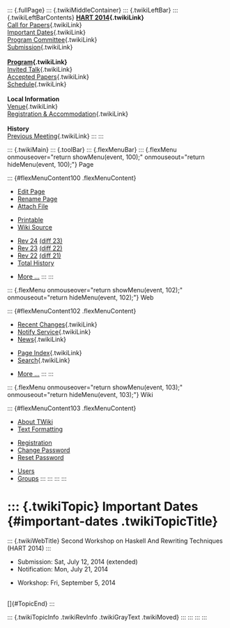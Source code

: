 ::: {.fullPage}
::: {.twikiMiddleContainer}
::: {.twikiLeftBar}
::: {.twikiLeftBarContents}
**[HART 2014](WebHome){.twikiLink}**\
[Call for Papers](CallForPapers){.twikiLink}\
[Important Dates](ImportantDates){.twikiLink}\
[Program Committee](ProgramCommittee){.twikiLink}\
[Submission](PaperSubmission){.twikiLink}\
\
**[Program](Program){.twikiLink}**\
[Invited Talk](InvitedTalks){.twikiLink}\
[Accepted Papers](AcceptedPapers){.twikiLink}\
[Schedule](Program){.twikiLink}\
\
**Local Information**\
[Venue](WorkshopVenue){.twikiLink}\
[Registration & Accommodation](RegistrationAndAccomodation){.twikiLink}\
\
**History**\
[Previous Meeting](PreviousMeetings){.twikiLink}
:::
:::

::: {.twikiMain}
::: {.toolBar}
::: {.flexMenuBar}
::: {.flexMenu onmouseover="return showMenu(event, 100);" onmouseout="return hideMenu(event, 100);"}
Page

::: {#flexMenuContent100 .flexMenuContent}
-   [Edit
    Page](http://www.program-transformation.org/edit/HART14/ImportantDates?t=1536827634)
-   [Rename
    Page](http://www.program-transformation.org/rename/HART14/ImportantDates)
-   [Attach
    File](http://www.program-transformation.org/attach/HART14/ImportantDates)

<!-- -->

-   [Printable](http://www.program-transformation.org/view/HART14/ImportantDates?skin=print.pattern)
-   [Wiki
    Source](http://www.program-transformation.org/view/HART14/ImportantDates?skin=text&raw=on&contenttype=text/plain)

<!-- -->

-   [Rev
    24](http://www.program-transformation.org/view/HART14/ImportantDates?rev=1.24)
    [(diff 23)](http://www.program-transformation.org/rdiff/HART14/ImportantDates?rev1=1.24&rev2=1.23)
-   [Rev
    23](http://www.program-transformation.org/view/HART14/ImportantDates?rev=1.23)
    [(diff 22)](http://www.program-transformation.org/rdiff/HART14/ImportantDates?rev1=1.23&rev2=1.22)
-   [Rev
    22](http://www.program-transformation.org/view/HART14/ImportantDates?rev=1.22)
    [(diff 21)](http://www.program-transformation.org/rdiff/HART14/ImportantDates?rev1=1.22&rev2=1.21)
-   [Total
    History](http://www.program-transformation.org/rdiff/HART14/ImportantDates)

<!-- -->

-   [More
    \...](http://www.program-transformation.org/oops/HART14/ImportantDates?template=oopsmore&param1=1.24&param2=1.24)
:::
:::

::: {.flexMenu onmouseover="return showMenu(event, 102);" onmouseout="return hideMenu(event, 102);"}
Web

::: {#flexMenuContent102 .flexMenuContent}
-   [Recent Changes](WebChanges){.twikiLink}
-   [Notify Service](WebNotify){.twikiLink}
-   [News](WebNews){.twikiLink}

<!-- -->

-   [Page Index](WebIndex){.twikiLink}
-   [Search](WebSearch){.twikiLink}

<!-- -->

-   [More
    \...](http://www.program-transformation.org/oops/HART14/ImportantDates?template=oopsmore&param1=1.24&param2=1.24)
:::
:::

::: {.flexMenu onmouseover="return showMenu(event, 103);" onmouseout="return hideMenu(event, 103);"}
Wiki

::: {#flexMenuContent103 .flexMenuContent}
-   [About
    TWiki](http://www.program-transformation.org/view/TWiki/WebHome)
-   [Text
    Formatting](http://www.program-transformation.org/view/TWiki/TextFormattingRules)

<!-- -->

-   [Registration](http://www.program-transformation.org/view/TWiki/TWikiRegistration)
-   [Change
    Password](http://www.program-transformation.org/view/TWiki/ChangePassword)
-   [Reset
    Password](http://www.program-transformation.org/view/TWiki/ResetPassword)

<!-- -->

-   [Users](http://www.program-transformation.org/view/Main/TWikiUsers)
-   [Groups](http://www.program-transformation.org/view/Main/TWikiGroups)
:::
:::
:::
:::

::: {.twikiTopic}
Important Dates {#important-dates .twikiTopicTitle}
===============

::: {.twikiWebTitle}
Second Workshop on Haskell And Rewriting Techniques (HART 2014)
:::

-   Submission: Sat, July 12, 2014 (extended)
-   Notification: Mon, July 21, 2014

<!-- -->

-   Workshop: Fri, September 5, 2014

\
[]{#TopicEnd}
:::

::: {.twikiTopicInfo .twikiRevInfo .twikiGrayText .twikiMoved}
:::
:::
:::
:::
